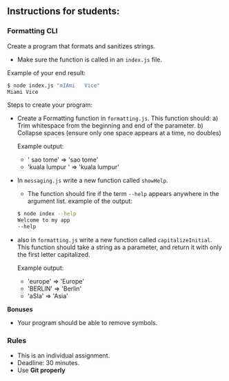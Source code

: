 ## Instructions for students:

### Formatting CLI 

Create a program that formats and sanitizes strings.

-   Make sure the function is called in an `index.js` file.

Example of your end result:
```bash
$ node index.js "mIAmi   Vice"
Miami Vice
```
Steps to create your program:
*   Create a Formatting function in `formatting.js`. This function should:
    a) Trim whitespace from the beginning and end of the parameter.
    b) Collapse spaces (ensure only one space appears at a time, no doubles)

    Example output:  
    - '  sao   tome'     => 'sao tome'
    - 'kuala lumpur  '  => 'kuala lumpur'

-   In `messaging.js` write a new function called `showHelp`.
    *   The function should fire if the term `--help` appears anywhere in the argument list.
    example of the output:

    ```bash
    $ node index --help
    Welcome to my app
    --help
    ```

-   also in `formatting.js` write a new function called `capitalizeInitial`. This function should take a string as a parameter, and return it with only the first letter capitalized.

    Example output:  

    - 'europe'        => 'Europe'
    - 'BERLIN'        => 'Berlin'
    - 'aSIa'          => 'Asia'

**Bonuses**

-   Your program should be able to remove symbols.

### Rules

-   This is an individual assignment.
-   Deadline: 30 minutes.
-   Use **Git properly**













